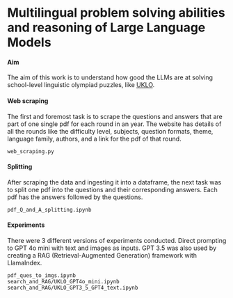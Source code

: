 
# Multilingual problem solving abilities and reasoning of Large Language Models

#### Aim
The aim of this work is to understand how good the LLMs are at solving school-level linguistic olympiad puzzles, like [UKLO](https://www.uklo.org/past-exam-papers/).

#### Web scraping
The first and foremost task is to scrape the questions and answers that are part of one single pdf for each round in an year. The website has details of all the rounds like the difficulty level, subjects, question formats, theme, language family, authors, and a link for the pdf of that round.
```
web_scraping.py
```

#### Splitting
After scraping the data and ingesting it into a dataframe, the next task was to split one pdf into the questions and their corresponding answers. Each pdf has the answers followed by the questions.
```
pdf_Q_and_A_splitting.ipynb
```

#### Experiments
There were 3 different versions of experiments conducted. Direct prompting to GPT 4o mini with text and images as inputs. GPT 3.5 was also used by creating a RAG (Retrieval-Augmented Generation) framework with LlamaIndex.
```
pdf_ques_to_imgs.ipynb
search_and_RAG/UKLO_GPT4o_mini.ipynb
search_and_RAG/UKLO_GPT3_5_GPT4_text.ipynb
```
